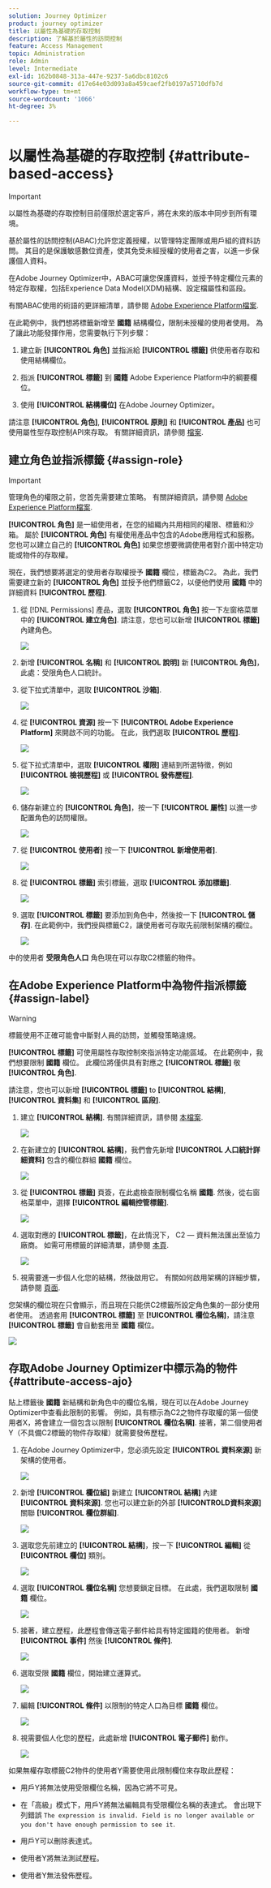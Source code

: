 ```yaml
---
solution: Journey Optimizer
product: journey optimizer
title: 以屬性為基礎的存取控制
description: 了解基於屬性的訪問控制
feature: Access Management
topic: Administration
role: Admin
level: Intermediate
exl-id: 162b0848-313a-447e-9237-5a6dbc8102c6
source-git-commit: d17e64e03d093a8a459caef2fb0197a5710dfb7d
workflow-type: tm+mt
source-wordcount: '1066'
ht-degree: 3%

---
```


# 以屬性為基礎的存取控制 {#attribute-based-access}

>[!IMPORTANT]
>
>以屬性為基礎的存取控制目前僅限於選定客戶，將在未來的版本中同步到所有環境。

基於屬性的訪問控制(ABAC)允許您定義授權，以管理特定團隊或用戶組的資料訪問。 其目的是保護敏感數位資產，使其免受未經授權的使用者之害，以進一步保護個人資料。

在Adobe Journey Optimizer中，ABAC可讓您保護資料，並授予特定欄位元素的特定存取權，包括Experience Data Model(XDM)結構、設定檔屬性和區段。

有關ABAC使用的術語的更詳細清單，請參閱 [Adobe Experience Platform檔案](https://experienceleague.adobe.com/docs/experience-platform/access-control/abac/overview.html).

在此範例中，我們想將標籤新增至 **國籍** 結構欄位，限制未授權的使用者使用。 為了讓此功能發揮作用，您需要執行下列步驟：

1. 建立新  **[!UICONTROL 角色]** 並指派給  **[!UICONTROL 標籤]** 供使用者存取和使用結構欄位。

1. 指派  **[!UICONTROL 標籤]** 到 **國籍** Adobe Experience Platform中的綱要欄位。

1. 使用  **[!UICONTROL 結構欄位]** 在Adobe Journey Optimizer。

請注意 **[!UICONTROL 角色]**, **[!UICONTROL 原則]** 和 **[!UICONTROL 產品]** 也可使用屬性型存取控制API來存取。 有關詳細資訊，請參閱 [檔案](https://experienceleague.adobe.com/docs/experience-platform/access-control/abac/abac-api/overview.html).

## 建立角色並指派標籤 {#assign-role}

>[!IMPORTANT]
>
>管理角色的權限之前，您首先需要建立策略。 有關詳細資訊，請參閱 [Adobe Experience Platform檔案](https://experienceleague.adobe.com/docs/experience-platform/access-control/abac/permissions-ui/policies.html).

**[!UICONTROL 角色]** 是一組使用者，在您的組織內共用相同的權限、標籤和沙箱。 屬於 **[!UICONTROL 角色]** 有權使用產品中包含的Adobe應用程式和服務。
您也可以建立自己的 **[!UICONTROL 角色]** 如果您想要微調使用者對介面中特定功能或物件的存取權。

現在，我們想要將選定的使用者存取權授予 **國籍** 欄位，標籤為C2。 為此，我們需要建立新的 **[!UICONTROL 角色]** 並授予他們標籤C2，以便他們使用 **國籍** 中的詳細資料 **[!UICONTROL 歷程]**.

1. 從 [!DNL Permissions] 產品，選取 **[!UICONTROL 角色]** 按一下左窗格菜單中的 **[!UICONTROL 建立角色]**. 請注意，您也可以新增 **[!UICONTROL 標籤]** 內建角色。

   ![](assets/role_1.png)

1. 新增 **[!UICONTROL 名稱]** 和 **[!UICONTROL 說明]** 新 **[!UICONTROL 角色]**，此處：受限角色人口統計。

1. 從下拉式清單中，選取 **[!UICONTROL 沙箱]**.

   ![](assets/role_2.png)

1. 從 **[!UICONTROL 資源]** 按一下 **[!UICONTROL Adobe Experience Platform]** 來開啟不同的功能。 在此，我們選取 **[!UICONTROL 歷程]**.

   ![](assets/role_3.png)

1. 從下拉式清單中，選取 **[!UICONTROL 權限]** 連結到所選特徵，例如 **[!UICONTROL 檢視歷程]** 或 **[!UICONTROL 發佈歷程]**.

   ![](assets/role_6.png)

1. 儲存新建立的 **[!UICONTROL 角色]**，按一下 **[!UICONTROL 屬性]** 以進一步配置角色的訪問權限。

   ![](assets/role_7.png)

1. 從 **[!UICONTROL 使用者]** 按一下 **[!UICONTROL 新增使用者]**.

   ![](assets/role_8.png)

1. 從 **[!UICONTROL 標籤]** 索引標籤，選取 **[!UICONTROL 添加標籤]**.

   ![](assets/role_9.png)

1. 選取 **[!UICONTROL 標籤]** 要添加到角色中，然後按一下 **[!UICONTROL 儲存]**. 在此範例中，我們授與標籤C2，讓使用者可存取先前限制架構的欄位。

   ![](assets/role_4.png)

中的使用者 **受限角色人口** 角色現在可以存取C2標籤的物件。

## 在Adobe Experience Platform中為物件指派標籤 {#assign-label}

>[!WARNING]
>
>標籤使用不正確可能會中斷對人員的訪問，並觸發策略違規。

**[!UICONTROL 標籤]** 可使用屬性存取控制來指派特定功能區域。
在此範例中，我們想要限制 **國籍** 欄位。 此欄位將僅供具有對應之 **[!UICONTROL 標籤]** 敬  **[!UICONTROL 角色]**.

請注意，您也可以新增  **[!UICONTROL 標籤]** to  **[!UICONTROL 結構]**,  **[!UICONTROL 資料集]** 和  **[!UICONTROL 區段]**.

1. 建立 **[!UICONTROL 結構]**. 有關詳細資訊，請參閱 [本檔案](https://experienceleague.adobe.com/docs/experience-platform/xdm/schema/composition.html?lang=zh-Hant).

   ![](assets/label_1.png)

1. 在新建立的 **[!UICONTROL 結構]**，我們會先新增 **[!UICONTROL 人口統計詳細資料]** 包含的欄位群組 **國籍** 欄位。

   ![](assets/label_2.png)

1. 從 **[!UICONTROL 標籤]** 頁簽，在此處檢查限制欄位名稱 **國籍**. 然後，從右窗格菜單中，選擇 **[!UICONTROL 編輯控管標籤]**.

   ![](assets/label_3.png)

1. 選取對應的 **[!UICONTROL 標籤]**，在此情況下， C2 — 資料無法匯出至協力廠商。 如需可用標籤的詳細清單，請參閱 [本頁](https://experienceleague.adobe.com/docs/experience-platform/data-governance/labels/reference.html#contract-labels).

   ![](assets/label_4.png)

1. 視需要進一步個人化您的結構，然後啟用它。 有關如何啟用架構的詳細步驟，請參閱 [頁面](https://experienceleague.adobe.com/docs/experience-platform/xdm/ui/resources/schemas.html#profile).

您架構的欄位現在只會顯示，而且現在只能供C2標籤所設定角色集的一部分使用者使用。
透過套用 **[!UICONTROL 標籤]** 至 **[!UICONTROL 欄位名稱]**，請注意 **[!UICONTROL 標籤]** 會自動套用至 **國籍** 欄位。

![](assets/label_5.png)

## 存取Adobe Journey Optimizer中標示為的物件 {#attribute-access-ajo}

貼上標籤後 **國籍** 新結構和新角色中的欄位名稱，現在可以在Adobe Journey Optimizer中查看此限制的影響。
例如，具有標示為C2之物件存取權的第一個使用者X，將會建立一個包含以限制 **[!UICONTROL 欄位名稱]**. 接著，第二個使用者Y（不具備C2標籤的物件存取權）就需要發佈歷程。

1. 在Adobe Journey Optimizer中，您必須先設定 **[!UICONTROL 資料來源]** 新架構的使用者。

   ![](assets/journey_1.png)

1. 新增 **[!UICONTROL 欄位組]** 新建立 **[!UICONTROL 結構]** 內建 **[!UICONTROL 資料來源]**. 您也可以建立新的外部 **[!UICONTROLD資料來源]** 關聯 **[!UICONTROL 欄位群組]**.

   ![](assets/journey_2.png)

1. 選取您先前建立的 **[!UICONTROL 結構]**，按一下 **[!UICONTROL 編輯]** 從 **[!UICONTROL 欄位]** 類別。

   ![](assets/journey_3.png)

1. 選取 **[!UICONTROL 欄位名稱]** 您想要鎖定目標。 在此處，我們選取限制 **國籍** 欄位。

   ![](assets/journey_4.png)

1. 接著，建立歷程，此歷程會傳送電子郵件給具有特定國籍的使用者。 新增 **[!UICONTROL 事件]** 然後 **[!UICONTROL 條件]**.

   ![](assets/journey_5.png)

1. 選取受限 **國籍** 欄位，開始建立運算式。

   ![](assets/journey_6.png)

1. 編輯 **[!UICONTROL 條件]** 以限制的特定人口為目標 **國籍** 欄位。

   ![](assets/journey_7.png)

1. 視需要個人化您的歷程，此處新增 **[!UICONTROL 電子郵件]** 動作。

   ![](assets/journey_8.png)

如果無權存取標籤C2物件的使用者Y需要使用此限制欄位來存取此歷程：

* 用戶Y將無法使用受限欄位名稱，因為它將不可見。

* 在「高級」模式下，用戶Y將無法編輯具有受限欄位名稱的表達式。 會出現下列錯誤 `The expression is invalid. Field is no longer available or you don't have enough permission to see it`.

* 用戶Y可以刪除表達式。

* 使用者Y將無法測試歷程。

* 使用者Y無法發佈歷程。
